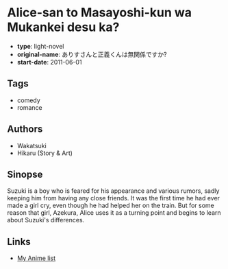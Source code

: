 # Alice-san to Masayoshi-kun wa Mukankei desu ka?

-   **type**: light-novel
-   **original-name**: ありすさんと正義くんは無関係ですか?
-   **start-date**: 2011-06-01

## Tags

-   comedy
-   romance

## Authors

-   Wakatsuki
-   Hikaru (Story & Art)

## Sinopse

Suzuki is a boy who is feared for his appearance and various rumors, sadly keeping him from having any close friends. It was the first time he had ever made a girl cry, even though he had helped her on the train. But for some reason that girl, Azekura, Alice uses it as a turning point and begins to learn about Suzuki's differences.

## Links

-   [My Anime list](https://myanimelist.net/manga/47947/Alice-san_to_Masayoshi-kun_wa_Mukankei_desu_ka)
